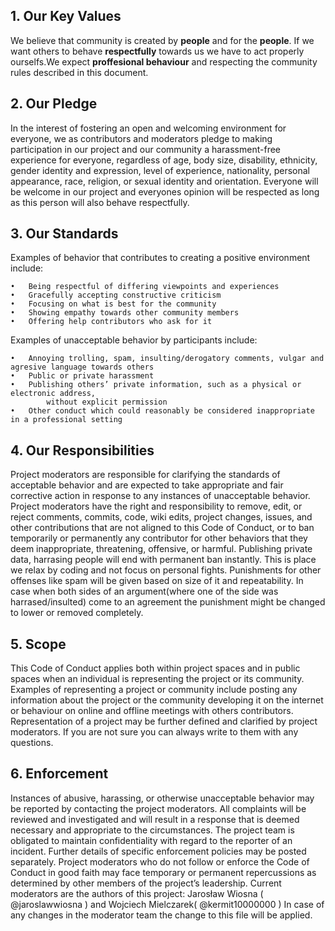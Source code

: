 ## 1. Our Key Values
We believe that community is created by **people** and for the **people**. If we want others to behave **respectfully** towards us we have to act properly ourselfs.We expect **proffesional behaviour** and respecting the community rules described in this document. 
## 2. Our Pledge
In the interest of fostering an open and welcoming environment for everyone, we as contributors and moderators pledge to making participation in our project and our community a harassment-free experience for everyone, regardless of age, body size, disability, ethnicity, gender identity and expression, level of experience, nationality, personal appearance, race, religion, or sexual identity and orientation. Everyone will be welcome in our project and everyones opinion will be respected as long as this person will also behave respectfully. 
## 3. Our Standards
Examples of behavior that contributes to creating a positive environment include:
```
•	Being respectful of differing viewpoints and experiences
•	Gracefully accepting constructive criticism
•	Focusing on what is best for the community
•	Showing empathy towards other community members
•	Offering help contributors who ask for it
```
Examples of unacceptable behavior by participants include:
```
•	Annoying trolling, spam, insulting/derogatory comments, vulgar and agresive language towards others
•	Public or private harassment
•	Publishing others’ private information, such as a physical or electronic address, 
        without explicit permission
•	Other conduct which could reasonably be considered inappropriate in a professional setting
```
## 4. Our Responsibilities
Project moderators are responsible for clarifying the standards of acceptable behavior and are expected to take appropriate and fair corrective action in response to any instances of unacceptable behavior.
Project moderators have the right and responsibility to remove, edit, or reject comments, commits, code, wiki edits, project changes, issues, and other contributions that are not aligned to this Code of Conduct, or to ban temporarily or permanently any contributor for other behaviors that they deem inappropriate, threatening, offensive, or harmful.
Publishing private data, harrasing people will end with permanent ban instantly. This is place we relax by coding and not focus on personal fights. Punishments for other offenses like spam will be given based on size of it and repeatability. In case when both sides of an argument(where one of the side was harrased/insulted) come to an agreement the punishment might be changed to lower or removed completely.
## 5. Scope
This Code of Conduct applies both within project spaces and in public spaces when an individual is representing the project or its community. Examples of representing a project or community include posting any information about the project or the community developing it on the internet or behaviour on online and offline meetings with others contributors. Representation of a project may be further defined and clarified by project moderators. If you are not sure you can always write to them with any questions.
## 6. Enforcement
Instances of abusive, harassing, or otherwise unacceptable behavior may be reported by contacting the project moderators. All complaints will be reviewed and investigated and will result in a response that is deemed necessary and appropriate to the circumstances. The project team is obligated to maintain confidentiality with regard to the reporter of an incident. Further details of specific enforcement policies may be posted separately.
Project moderators who do not follow or enforce the Code of Conduct in good faith may face temporary or permanent repercussions as determined by other members of the project’s leadership.
Current moderators are the authors of this project:
Jarosław Wiosna ( @jaroslawwiosna ) and Wojciech Mielczarek( @kermit10000000 )
In case of any changes in the moderator team the change to this file will be applied.
